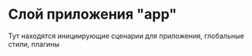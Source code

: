 # Слой приложения "app"
Тут находятся инициирующие сценарии для приложения, глобальные стили, плагины
